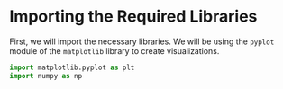 # Importing the Required Libraries

First, we will import the necessary libraries. We will be using the `pyplot` module of the `matplotlib` library to create visualizations.

```python
import matplotlib.pyplot as plt
import numpy as np
```
